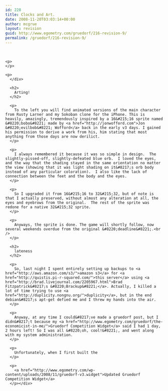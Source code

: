 ```yaml
---
id: 228
title: Clocks and Art.
date: 2008-11-20T03:03:14+00:00
author: mcgrue
layout: revision
guid: http://www.egometry.com/gruedorf/216-revision-9/
permalink: /gruedorf/216-revision-9/
---
```

<div style="float: left;">
  <div style="float: right;">
     </p> 
    
    <p>
    </p>
    
    <p>
      </div> 
      
      <h2>
        Arting!
      </h2>
      
      <p>
        To the left you will find animated versions of the main character from Rusty Larner and my Sokoban clone for the iPhone. This is heavily, amazingly, tremendously inspired by a 16&#215;16 sprite named &#8220;bobo&#8221; made by <a href="http://jonwofford.com">Jon &#8220;evilbob&#8221; Wofford</a> back in the early v3 days. I gained his permission to derive a work from his, him stating that most anything from those days are now derilict.  
      </p>
      
      <p>
        I always remembered it because it was so simple in design.  The slightly-pissed-off, slightly-defeated blue orb.  I loved the eyes, and the way that the shading stayed in the same orientation no matter the view (showing that it was light shading on it&#8217;s orb body instead of any particular coloration).  I also like the lack of connection between the feet and the body and the eyes.
      </p>
      
      <p>
        So I upgraded it from 16&#215;16 to 32&#215;32, but of note is that I actually preserved, without almost any alteration at all, the eyes and eyebrows from the original.  The rest of the sprite was redone for a native 32&#215;32 sprite.
      </p>
      
      <p>
        Anyways, the sprite is done. The game will shortly follow, now several weekends overdue from the original &#8220;deadline&#8221;.<br />  
      </p>
      
      <h2>
        lateness
      </h2>
      
      <p>
        So, last night I spent entirely setting up backups to <a href="http://aws.amazon.com/s3/">amazon s3</a> for <a href="http://quistis.pi-r-squared.com/">this server</a> using <a href="http://brad.livejournal.com/2205967.html">Brad Fitzpatrick&#8217;s &#8220;Brackup&#8221;</a>. Actually, I killed a lot of time trying to use <a href="http://duplicity.nongnu.org/">duplicity</a>, but in the end debian&#8217;s apt-get defied me and I threw my hands into the air.
      </p>
      
      <p>
        Anyway, at any time I could&#8217;ve made a gruedorf post, but I didn&#8217;t because my <a href="http://www.egometry.com/gruedorf/the-economicist-in-me/">Gruedorf Competition Widget</a> said I had 1 day, 2 hours left! So I was all &#8220;oh, cool!&#8221;, and went along with my system administration.
      </p>
      
      <p>
        Unfortunately, when I first built the
      </p>
      
      <p>
        <a href="http://www.egometry.com/wp-content/uploads/2008/11/gruedorf-v3.widget">Updated Gruedorf Competition Widget</a>
      </p></div>